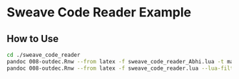 # Sweave Code Reader Example

## How to Use

```bash
cd ./sweave_code_reader
pandoc 008-outdec.Rnw --from latex -f sweave_code_reader_Abhi.lua -t markdown -o file.md
pandoc 008-outdec.Rnw --from latex -f sweave_code_reader.lua --lua-filter code_chunk_patch.lua -t markdown-simple_tables-pipe_tables-fenced_code_attributes -o file.md
```